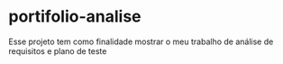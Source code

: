 # portifolio-analise
Esse projeto tem como finalidade mostrar o meu trabalho de análise de requisitos e plano de teste 
